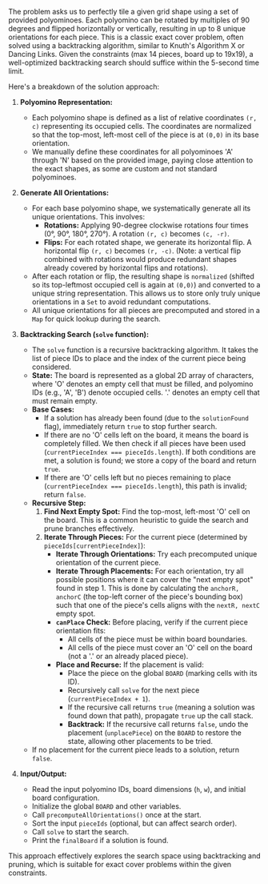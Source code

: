 The problem asks us to perfectly tile a given grid shape using a set of provided polyominoes. Each polyomino can be rotated by multiples of 90 degrees and flipped horizontally or vertically, resulting in up to 8 unique orientations for each piece. This is a classic exact cover problem, often solved using a backtracking algorithm, similar to Knuth's Algorithm X or Dancing Links. Given the constraints (max 14 pieces, board up to 19x19), a well-optimized backtracking search should suffice within the 5-second time limit.

Here's a breakdown of the solution approach:

1.  **Polyomino Representation:**
    *   Each polyomino shape is defined as a list of relative coordinates `(r, c)` representing its occupied cells. The coordinates are normalized so that the top-most, left-most cell of the piece is at `(0,0)` in its base orientation.
    *   We manually define these coordinates for all polyominoes 'A' through 'N' based on the provided image, paying close attention to the exact shapes, as some are custom and not standard polyominoes.

2.  **Generate All Orientations:**
    *   For each base polyomino shape, we systematically generate all its unique orientations. This involves:
        *   **Rotations:** Applying 90-degree clockwise rotations four times (0°, 90°, 180°, 270°). A rotation `(r, c)` becomes `(c, -r)`.
        *   **Flips:** For each rotated shape, we generate its horizontal flip. A horizontal flip `(r, c)` becomes `(r, -c)`. (Note: a vertical flip combined with rotations would produce redundant shapes already covered by horizontal flips and rotations).
    *   After each rotation or flip, the resulting shape is `normalized` (shifted so its top-leftmost occupied cell is again at `(0,0)`) and converted to a unique string representation. This allows us to store only truly unique orientations in a `Set` to avoid redundant computations.
    *   All unique orientations for all pieces are precomputed and stored in a `Map` for quick lookup during the search.

3.  **Backtracking Search (`solve` function):**
    *   The `solve` function is a recursive backtracking algorithm. It takes the list of piece IDs to place and the index of the current piece being considered.
    *   **State:** The board is represented as a global 2D array of characters, where 'O' denotes an empty cell that must be filled, and polyomino IDs (e.g., 'A', 'B') denote occupied cells. '.' denotes an empty cell that must remain empty.
    *   **Base Cases:**
        *   If a solution has already been found (due to the `solutionFound` flag), immediately return `true` to stop further search.
        *   If there are no 'O' cells left on the board, it means the board is completely filled. We then check if all pieces have been used (`currentPieceIndex === pieceIds.length`). If both conditions are met, a solution is found; we store a copy of the board and return `true`.
        *   If there are 'O' cells left but no pieces remaining to place (`currentPieceIndex === pieceIds.length`), this path is invalid; return `false`.
    *   **Recursive Step:**
        1.  **Find Next Empty Spot:** Find the top-most, left-most 'O' cell on the board. This is a common heuristic to guide the search and prune branches effectively.
        2.  **Iterate Through Pieces:** For the current piece (determined by `pieceIds[currentPieceIndex]`):
            *   **Iterate Through Orientations:** Try each precomputed unique orientation of the current piece.
            *   **Iterate Through Placements:** For each orientation, try all possible positions where it can cover the "next empty spot" found in step 1. This is done by calculating the `anchorR, anchorC` (the top-left corner of the piece's bounding box) such that one of the piece's cells aligns with the `nextR, nextC` empty spot.
            *   **`canPlace` Check:** Before placing, verify if the current piece orientation fits:
                *   All cells of the piece must be within board boundaries.
                *   All cells of the piece must cover an 'O' cell on the board (not a '.' or an already placed piece).
            *   **Place and Recurse:** If the placement is valid:
                *   Place the piece on the global `BOARD` (marking cells with its ID).
                *   Recursively call `solve` for the next piece (`currentPieceIndex + 1`).
                *   If the recursive call returns `true` (meaning a solution was found down that path), propagate `true` up the call stack.
                *   **Backtrack:** If the recursive call returns `false`, undo the placement (`unplacePiece`) on the `BOARD` to restore the state, allowing other placements to be tried.
    *   If no placement for the current piece leads to a solution, return `false`.

4.  **Input/Output:**
    *   Read the input polyomino IDs, board dimensions (`h`, `w`), and initial board configuration.
    *   Initialize the global `BOARD` and other variables.
    *   Call `precomputeAllOrientations()` once at the start.
    *   Sort the input `pieceIds` (optional, but can affect search order).
    *   Call `solve` to start the search.
    *   Print the `finalBoard` if a solution is found.

This approach effectively explores the search space using backtracking and pruning, which is suitable for exact cover problems within the given constraints.